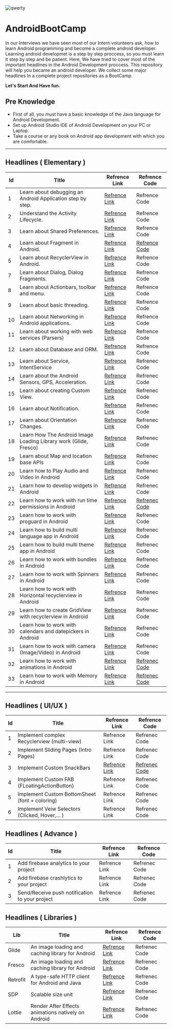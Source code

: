 ![qwerty](https://user-images.githubusercontent.com/13493645/66268485-abdb2300-e84a-11e9-91ef-2c01917f153d.jpg)


# AndroidBootCamp
In our Interviews we have seen most of our Intern volunteers ask, how to learn Android programming and become a complete android developer. Learning android developmet is a step by step proccess, so you must learn it step by step and be patient. Here, We have tried to cover most of the important headlines in the Android Development proccess. This repository will help you became an android developer. We collect some major headlines In a complete project repositories as a BootCamp.

**Let's Start And Have fun.**



## Pre Knowledge
* First of all, you must have a basic knowledge of the Java language for Android Development.
* Set up Android Studio IDE of Android Development on your PC or Laptop.
* Take a course or any book on Android app development with which you are comfortable.

---

## Headlines ( Elementary )

| Id | Title | Refrence Link | Refrence Code |
| --- | --- | --- | --- |
|1| Learn about debugging an Android Application step by step.| [Refrence Link](https://developer.android.com/training/data-storage/shared-preferences) | Refrence Code |
|2| Understand the Activity Lifecycle. | [Refrence Link](https://developer.android.com/guide/components/activities/activity-lifecycle) | Refrence Code |
|3| Learn about Shared Preferences. | [Refrence Link](https://developFer.android.com/training/data-storage/shared-preferences) | Refrence Code |
|4| Learn about Fragment in Android. | [Refrence Link](https://developer.android.com/guide/components/fragments.html) | [Refrence Code](https://github.com/faramarzaf/Fragments) |
|5| Learn about RecyclerView in Android.| [Refrence Link](https://developer.android.com/reference/android/support/v7/widget/RecyclerView.html) | Refrence Code |
|7| Learn about Dialog, Dialog Fragments. | [Refrence Link](https://developer.android.com/guide/topics/ui/dialogs) | Refrence Code|
|8| Learn about Actionbars, toolbar and menu. | [Refrence Link](https://developer.android.com/reference/android/widget/Toolbar) | Refrence Code|
|9| Learn about basic threading. | [Refrence Link](https://developer.android.com/topic/performance/threads) | Refrence Code |
|10| Learn about Networking in Android applications. | [Refrence Link](https://developer.android.com/training/basics/network-ops/connecting) | Refrence Code |
|11| Learn about working with web services (Parsers) | [Refrence Link](https://developer.android.com/reference/org/xml/sax/Parser) | Refrence Code |
|12| Learn about Database and ORM. | [Refrence Link](https://developer.android.com/training/data-storage/sqlite) | Refrence Code |
|13| Learn about Service, IntentService | [Refrence Link](https://developer.android.com/guide/components/services.html) | Refrenec Code |
|14| Learn about the Android Sensors, GPS, Acceleration. | [Refrence Link](https://developer.android.com/guide/topics/sensors/sensors_motion.html) | Refrenec Code |
|15| Learn about creating Custom View. | [Refrence Link](https://developer.android.com/training/custom-views/index.html) | Refrenec Code |
|16| Learn about Notification. | [Refrence Link](https://developer.android.com/guide/topics/ui/notifiers/notifications.html) | Refrenec Code |
|17| Learn about Orientation Changes. | [Refrence Link](https://developer.android.com/guide/topics/resources/runtime-changes.html) | Refrenec Code |
|18| Learn How The Android Image Loading Library work (Glide, Fresco) | [Refrence Link](https://github.com/bumptech/glide) | Refrenec Code |
|19| Learn about Map and location base APIs | [Refrence Link](https://developers.google.com/android/reference/com/google/android/gms/maps/MapView) | Refrenec Code |
|20| Learn how to Play Audio and Video in Android | [Refrence Link](https://developer.android.com/guide/topics/media) | Refrenec Code |
|21| Learn how to develop widgets in Android | [Refrence Link](https://developer.android.com/guide/topics/appwidgets/overview) | Refrenec Code |
|22| Learn how to work with run time permissions in Android | [Refrence Link](https://developer.android.com/training/permissions/requesting) | [Refrenec Code](https://github.com/faramarzaf/Permissions) |
|23| Learn how to work with proguard in Android | [Refrence Link](https://developer.android.com/studio/build/shrink-code) | Refrenec Code |
|24| Learn how to build multi language app in Android | [Refrence Link](https://developer.android.com/training/basics/supporting-devices/languages) | Refrenec Code |
|25| Learn how to build multi theme app in Android | [Refrence Link](https://developer.android.com/guide/topics/ui/look-and-feel/themes) | Refrenec Code |
|26| Learn how to work with bundles in Android | [Refrence Link](https://developer.android.com/reference/android/os/Bundle) | Refrenec Code |
|27| Learn how to work with Spinners in Android | [Refrence Link](https://developer.android.com/guide/topics/ui/controls/spinner) | Refrenec Code |
|28| Learn how to work with Horizontal recyclerview in Android | [Refrence Link](https://developer.android.com/reference/android/support/v7/widget/LinearLayoutManager) | Refrenec Code |
|29| Learn how to create GridView with recyclerview in Android | [Refrence Link](https://developer.android.com/reference/android/support/v7/widget/GridLayoutManager) | Refrenec Code |
|30| Learn how to work with calendars and datepickers in Android | [Refrence Link](https://developer.android.com/reference/java/util/Calendar) | Refrenec Code |
|31| Learn how to work with camera (Image/Video) in Android | [Refrence Link](https://developer.android.com/guide/topics/media/camera) | Refrenec Code |
|32| Learn how to work with animations in Android | [Refrence Link](https://developer.android.com/training/animation/overview) | [Refrenec Code](https://github.com/faramarzaf/Animations) |
|33| Learn how to work with Memory in Android | [Refrence Link](https://developer.android.com/topic/performance/memory-overview) | [Refrenec Code](https://github.com/faramarzaf/Memory) |

---

## Headlines ( UI/UX )
| Id | Title | Refrence Link | Refrence Code |
| --- | --- | --- | --- |
|1| Implement complex Recyclerview (multi-view) | Refrence Link | Refrenec Code |
|2| Implement Sliding Pages (Intro Pages) | Refrence Link | Refrenec Code |
|3| Implement Custom SnackBars | [Refrence Link](https://developer.android.com/reference/android/support/design/widget/Snackbar) | [Refrenec Code](https://github.com/faramarzaf/SnackBarApp) |
|4| Implement Custom FAB (FLoatingActionButton) | Refrence Link | Refrenec Code |
|5| Implement Custom BottomSheet (font + coloring) | Refrence Link | Refrenec Code |
|6| Implement Veiw Selectors (Clicked, Hover,... ) | Refrence Link | Refrenec Code |


## Headlines ( Advance )
| Id | Title | Refrence Link | Refrence Code |
| --- | --- | --- | --- |
|1| Add firebase analytics to your project | Refrence Link | Refrenec Code |
|2| Add firebase crashlytics to your project | Refrence Link | Refrenec Code |
|3| Send/Receive push notification to your project | Refrence Link | Refrenec Code |


## Headlines ( Libraries )
| Lib | Title | Refrence Link | Refrence Code |
| --- | --- | --- | --- |
| Glide | An image loading and caching library for Android | [Refrence Link](https://github.com/bumptech/glide) | Refrenec Code |
| Fresco | An image loading and caching library for Android | [Refrence Link](https://frescolib.org/docs/index.html) | Refrenec Code |
| Retrofit | A type-safe HTTP client for Android and Java | [Refrence Link](https://square.github.io/retrofit/) | Refrenec Code |
| SDP | Scalable size unit | [Refrence Link](https://github.com/intuit/sdp) | Refrenec Code |
| Lottie | Render After Effects animations natively on Android | [Refrence Link](https://github.com/airbnb/lottie-android) | Refrenec Code |


